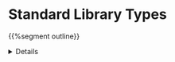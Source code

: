 # Standard Library Types

{{%segment outline}}

<details>

For each of the slides in this section, spend some time reviewing the
documentation pages, highlighting some of the more common methods.

</details>
